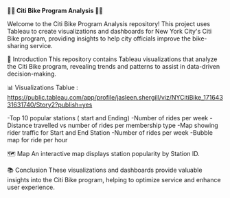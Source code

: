 **🚴‍♂️ Citi Bike Program Analysis 🚴‍♀️**

Welcome to the Citi Bike Program Analysis repository! This project uses Tableau to create visualizations and dashboards for New York City's Citi Bike program, providing insights to help city officials improve the bike-sharing service.  

🌟 Introduction
This repository contains Tableau visualizations that analyze the Citi Bike program, revealing trends and patterns to assist in data-driven decision-making.
  
📊 Visualizations
Tablue : https://public.tableau.com/app/profile/jasleen.shergill/viz/NYCitiBike_17164331631740/Story2?publish=yes 

-Top 10 popular stations ( start and Ending)
-Number of rides per week
-Distance travelled vs number of rides per membership type
-Map showing rider traffic for Start and End Station
-Number of rides per week 
-Bubble map for ride per hour

🗺️ Map
An interactive map displays station popularity by Station ID.

📚 Conclusion
These visualizations and dashboards provide valuable insights into the Citi Bike program, helping to optimize service and enhance user experience.

